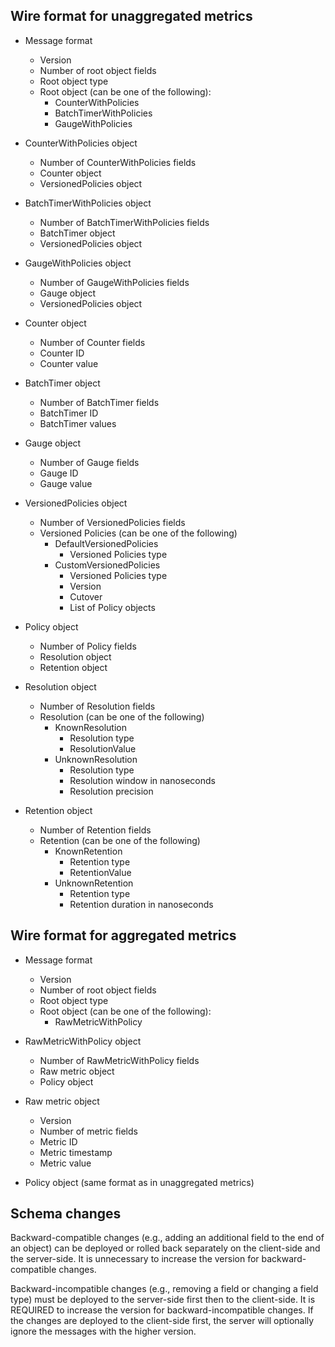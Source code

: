 ## Wire format for unaggregated metrics

* Message format
  * Version
  * Number of root object fields
  * Root object type
  * Root object (can be one of the following):
    * CounterWithPolicies
    * BatchTimerWithPolicies
    * GaugeWithPolicies

* CounterWithPolicies object
  * Number of CounterWithPolicies fields
  * Counter object
  * VersionedPolicies object

* BatchTimerWithPolicies object
  * Number of BatchTimerWithPolicies fields
  * BatchTimer object
  * VersionedPolicies object

* GaugeWithPolicies object
  * Number of GaugeWithPolicies fields
  * Gauge object
  * VersionedPolicies object

* Counter object
  * Number of Counter fields
  * Counter ID
  * Counter value

* BatchTimer object
  * Number of BatchTimer fields
  * BatchTimer ID
  * BatchTimer values

* Gauge object
  * Number of Gauge fields
  * Gauge ID
  * Gauge value

* VersionedPolicies object
  * Number of VersionedPolicies fields
  * Versioned Policies (can be one of the following)
    * DefaultVersionedPolicies
      * Versioned Policies type
    * CustomVersionedPolicies
      * Versioned Policies type
      * Version
      * Cutover
      * List of Policy objects

* Policy object
  * Number of Policy fields
  * Resolution object
  * Retention object

* Resolution object
  * Number of Resolution fields
  * Resolution (can be one of the following)
    * KnownResolution
      * Resolution type
      * ResolutionValue
    * UnknownResolution
      * Resolution type
      * Resolution window in nanoseconds
      * Resolution precision

* Retention object
  * Number of Retention fields
  * Retention (can be one of the following)
    * KnownRetention
      * Retention type
      * RetentionValue
    * UnknownRetention
      * Retention type
      * Retention duration in nanoseconds

## Wire format for aggregated metrics

* Message format
  * Version
  * Number of root object fields
  * Root object type
  * Root object (can be one of the following):
    * RawMetricWithPolicy

* RawMetricWithPolicy object
  * Number of RawMetricWithPolicy fields
  * Raw metric object
  * Policy object

* Raw metric object
  * Version
  * Number of metric fields
  * Metric ID
  * Metric timestamp
  * Metric value

* Policy object (same format as in unaggregated metrics)

## Schema changes

Backward-compatible changes (e.g., adding an additional field to the end of an object) can be
deployed or rolled back separately on the client-side and the server-side. It is unnecessary to
increase the version for backward-compatible changes.

Backward-incompatible changes (e.g., removing a field or changing a field type) must be deployed
to the server-side first then to the client-side. It is REQUIRED to increase the version for
backward-incompatible changes. If the changes are deployed to the client-side first, the server
will optionally ignore the messages with the higher version.